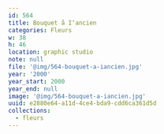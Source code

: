 ```yaml
---
id: 564
title: Bouquet å I‘ancien
categories: Fleurs
w: 38
h: 46
location: graphic studio
note: null
file: '@img/564-bouquet-a-iancien.jpg'
year: '2000'
year_start: 2000
year_end: null
image: '@img/564-bouquet-a-iancien.jpg'
uuid: e2880e64-a11d-4ce4-bda9-cdd6ca361d5d
collections:
  - fleurs
---
```


